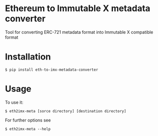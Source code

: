 # Ethereum to Immutable X metadata converter

Tool for converting ERC-721 metadata format into Immutable X compatible format


# Installation


    $ pip install eth-to-imx-metadata-converter


# Usage

To use it:

    $ eth2imx-meta [sorce directory] [destination directory]
    
For further options see

    $ eth2imx-meta --help

